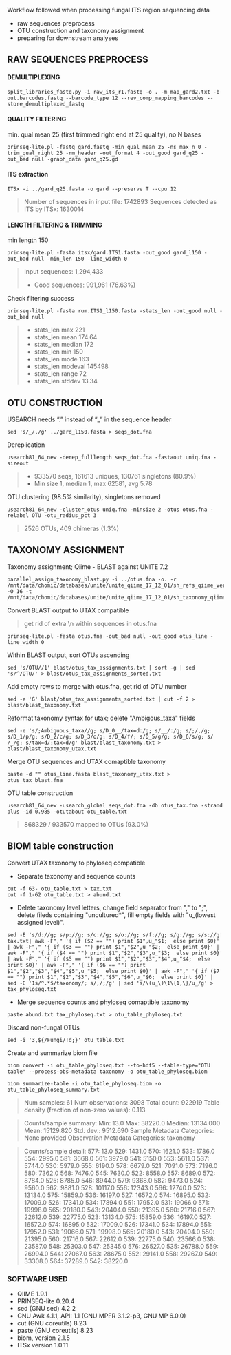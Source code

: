 Workflow followed when processing fungal ITS region sequencing data
- raw sequences preprocess
- OTU construction and taxonomy assignment
- preparing for downstream analyses


## RAW SEQUENCES PREPROCESS


#### DEMULTIPLEXING 

~~~
split_libraries_fastq.py -i raw_its_r1.fastq -o . -m map_gard2.txt -b out.barcodes.fastq --barcode_type 12 --rev_comp_mapping_barcodes --store_demultiplexed_fastq
~~~

#### QUALITY FILTERING
min. qual mean 25 (first trimmed right end at 25 quality), no N bases
~~~
prinseq-lite.pl -fastq gard.fastq -min_qual_mean 25 -ns_max_n 0 -trim_qual_right 25 -rm_header -out_format 4 -out_good gard_q25 -out_bad null -graph_data gard_q25.gd
~~~

#### ITS extraction
~~~
ITSx -i ../gard_q25.fasta -o gard --preserve T --cpu 12
~~~
> Number of sequences in input file:              1742893
Sequences detected as ITS by ITSx:      1630014


#### LENGTH FILTERING & TRIMMING
min length 150
~~~
prinseq-lite.pl -fasta itsx/gard.ITS1.fasta -out_good gard_l150 - out_bad null -min_len 150 -line_width 0
~~~
> Input sequences: 1,294,433
>-	Good sequences: 991,961 (76.63%)

Check filtering success
~~~
prinseq-lite.pl -fasta rum.ITS1_l150.fasta -stats_len -out_good null -out_bad null
~~~
>- stats_len       max     221
>-  stats_len       mean    174.64
>- stats_len       median  172
>- stats_len       min     150
>- stats_len       mode    163
>- stats_len       modeval 145498
>- stats_len       range   72
>- stats_len       stddev  13.34


## OTU CONSTRUCTION
USEARCH needs “.” instead of “_” in the sequence header
~~~
sed 's/_/./g' ../gard_l150.fasta > seqs_dot.fna
~~~
Dereplication
~~~
usearch81_64_new -derep_fulllength seqs_dot.fna -fastaout uniq.fna -sizeout
~~~
>-	933570 seqs, 161613 uniques, 130761 singletons (80.9%)
>-	Min size 1, median 1, max 62581, avg 5.78
	
OTU clustering (98.5% similarity), singletons removed
~~~
usearch81_64_new -cluster_otus uniq.fna -minsize 2 -otus otus.fna -relabel OTU -otu_radius_pct 3
~~~
>	2526 OTUs, 409 chimeras (1.3%)

## TAXONOMY ASSIGNMENT
Taxonomy assignment; Qiime - BLAST against UNITE 7.2
~~~
parallel_assign_taxonomy_blast.py -i ../otus.fna -o. -r /mnt/data/chomic/databases/unite/unite_qiime_17_12_01/sh_refs_qiime_ver7_dynamic_s_01.12.2017.fasta  -O 16 -t /mnt/data/chomic/databases/unite/unite_qiime_17_12_01/sh_taxonomy_qiime_ver7_dynamic_s_01.12.2017.txt
~~~

Convert BLAST output to UTAX compatible
>get rid of extra \n  within sequences in otus.fna
~~~
prinseq-lite.pl -fasta otus.fna -out_bad null -out_good otus_line -line_width 0
~~~
Within BLAST output, sort OTUs ascending
~~~
sed 's/OTU//1' blast/otus_tax_assignments.txt | sort -g | sed 's/^/OTU/' > blast/otus_tax_assignments_sorted.txt
~~~
Add empty rows to merge with otus.fna, get rid of OTU number
~~~
sed -e 'G' blast/otus_tax_assignments_sorted.txt | cut -f 2 > blast/blast_taxonomy.txt
~~~
Reformat taxonomy syntax for utax; delete "Ambigous_taxa" fields
~~~
sed -e 's/;Ambiguous_taxa//g; s/D_0__/tax=d:/g; s/__/:/g; s/;/,/g; s/D_1/p/g; s/D_2/c/g; s/D_3/o/g; s/D_4/f/; s/D_5/g/g; s/D_6/s/g; s/ /_/g; s/tax=d/;tax=d/g' blast/blast_taxonomy.txt > blast/blast_taxonomy_utax.txt

~~~
Merge OTU sequences and UTAX comaptible taxonomy
~~~
paste -d "" otus_line.fasta blast_taxonomy_utax.txt > otus_tax_blast.fna
~~~
OTU table construction
~~~
usearch81_64_new -usearch_global seqs_dot.fna -db otus_tax.fna -strand plus -id 0.985 -otutabout otu_table.txt
~~~
>	868329 / 933570 mapped to OTUs (93.0%) 

## BIOM table construction

Convert UTAX taxonomy to phyloseq compatible
- Separate taxonomy and sequence counts
~~~
cut -f 63- otu_table.txt > tax.txt
cut -f 1-62 otu_table.txt > abund.txt
~~~

- Delete taxonomy level letters, change field separator from "," to ";", delete fileds containing "uncultured*", fill empty fields with "u_(lowest assigned level)".
~~~
sed -E 's/d://g; s/p://g; s/c://g; s/o://g; s/f://g; s/g://g; s/s://g' tax.txt| awk -F"," '{ if ($2 == "") print $1",u_"$1;  else print $0}' | awk -F"," '{ if ($3 == "") print $1","$2",u_"$2;  else print $0}' | awk -F"," '{ if ($4 == "") print $1","$2","$3",u_"$3;  else print $0}' | awk -F"," '{ if ($5 == "") print $1","$2","$3","$4",u_"$4;  else print $0}' | awk -F"," '{ if ($6 == "") print $1","$2","$3","$4","$5",u_"$5;  else print $0}' | awk -F"," '{ if ($7 == "") print $1","$2","$3","$4","$5","$6",u_"$6;  else print $0}' | sed -E '1s/^.*$/taxonomy/; s/,/;/g' | sed 's/\(u_\)\1\{1,\}/u_/g' > tax_phyloseq.txt
~~~

- Merge sequence counts and phyloseq comaptible taxonomy
~~~
paste abund.txt tax_phyloseq.txt > otu_table_phyloseq.txt
~~~

Discard non-fungal OTUs
~~~
sed -i '3,${/Fungi/!d;}' otu_table.txt
~~~

Create and summarize biom file
~~~
biom convert -i otu_table_phyloseq.txt --to-hdf5 --table-type="OTU table" --process-obs-metadata taxonomy -o otu_table_phyloseq.biom

biom summarize-table -i otu_table_phyloseq.biom -o otu_table_phyloseq_summary.txt
~~~

> Num samples: 61
Num observations: 3098
Total count: 922919
Table density (fraction of non-zero values): 0.113

> Counts/sample summary:
 Min: 13.0
 Max: 38220.0
 Median: 13134.000
 Mean: 15129.820
 Std. dev.: 9512.690
 Sample Metadata Categories: None provided
 Observation Metadata Categories: taxonomy

> Counts/sample detail:
577: 13.0
529: 1431.0
570: 1621.0
533: 1786.0
554: 2995.0
581: 3668.0
561: 3979.0
541: 5150.0
553: 5611.0
537: 5744.0
530: 5979.0
555: 6190.0
578: 6679.0
521: 7091.0
573: 7196.0
580: 7362.0
568: 7476.0
545: 7630.0
522: 8558.0
557: 8689.0
572: 8784.0
525: 8785.0
546: 8944.0
579: 9368.0
582: 9473.0
524: 9560.0
562: 9881.0
528: 10117.0
556: 12343.0
566: 12740.0
523: 13134.0
575: 15859.0
536: 16197.0
527: 16572.0
574: 16895.0
532: 17009.0
526: 17341.0
534: 17894.0
551: 17952.0
531: 19066.0
571: 19998.0
565: 20180.0
543: 20404.0
550: 21395.0
560: 21716.0
567: 22612.0
539: 22775.0
523: 13134.0
575: 15859.0
536: 16197.0
527: 16572.0
574: 16895.0
532: 17009.0
526: 17341.0
534: 17894.0
551: 17952.0
531: 19066.0
571: 19998.0
565: 20180.0
543: 20404.0
550: 21395.0
560: 21716.0
567: 22612.0
539: 22775.0
540: 23566.0
538: 23587.0
548: 25303.0
547: 25345.0
576: 26527.0
535: 26788.0
559: 26994.0
544: 27067.0
563: 28675.0
552: 29141.0
558: 29267.0
549: 33308.0
564: 37289.0
542: 38220.0


### SOFTWARE USED
- QIIME 1.9.1
- PRINSEQ-lite 0.20.4
- sed (GNU sed) 4.2.2
- GNU Awk 4.1.1, API: 1.1 (GNU MPFR 3.1.2-p3, GNU MP 6.0.0)
- cut (GNU coreutils) 8.23
- paste (GNU coreutils) 8.23
- biom, version 2.1.5
- ITSx version 1.0.11
